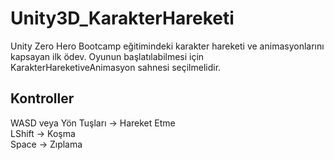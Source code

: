# Unity3D_KarakterHareketi
Unity Zero Hero Bootcamp eğitimindeki karakter hareketi ve animasyonlarını kapsayan ilk ödev.
Oyunun başlatılabilmesi için KarakterHareketiveAnimasyon sahnesi seçilmelidir.

Kontroller
-------------
WASD veya Yön Tuşları -> Hareket Etme\
LShift -> Koşma\
Space -> Zıplama
